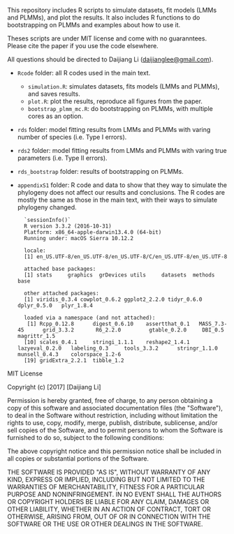 This repository includes R scripts to simulate datasets, fit models (LMMs and PLMMs), and plot the results. It also includes R functions to do bootstrapping on PLMMs and examples about how to use it.

Theses scripts are under MIT license and come with no guaranntees. Please cite the paper if you use the code elsewhere.

All questions should be directed to Daijiang Li (daijianglee@gmail.com).

- `Rcode` folder: all R codes used in the main text.
    + `simulation.R`: simulates datasets, fits models (LMMs and PLMMs), and saves results.
    + `plot.R`: plot the results, reproduce all figures from the paper.
    + `bootstrap_plmm_mc.R`: do bootstrapping on PLMMs, with multiple cores as an option.
- `rds` folder: model fitting results from LMMs and PLMMs with varing number of species (i.e. Type I errors).
- `rds2` folder: model fitting results from LMMs and PLMMs with varing true parameters (i.e. Type II errors).
- `rds_bootstrap` folder: results of bootstrapping on PLMMs.
- `appendixS1` folder: R code and data to show that they way to simulate the phylogeny does not affect our results and conclusions. The R codes are mostly the same as those in the main text, with their ways to simulate phylogeny changed.

        `sessionInfo()`
        R version 3.3.2 (2016-10-31)
        Platform: x86_64-apple-darwin13.4.0 (64-bit)
        Running under: macOS Sierra 10.12.2
        
        locale:
        [1] en_US.UTF-8/en_US.UTF-8/en_US.UTF-8/C/en_US.UTF-8/en_US.UTF-8
        
        attached base packages:
        [1] stats     graphics  grDevices utils     datasets  methods   base     
        
        other attached packages:
        [1] viridis_0.3.4 cowplot_0.6.2 ggplot2_2.2.0 tidyr_0.6.0   dplyr_0.5.0   plyr_1.8.4   
        
        loaded via a namespace (and not attached):
         [1] Rcpp_0.12.8      digest_0.6.10    assertthat_0.1   MASS_7.3-45      grid_3.3.2       R6_2.2.0         gtable_0.2.0     DBI_0.5          magrittr_1.5    
        [10] scales_0.4.1     stringi_1.1.1    reshape2_1.4.1   lazyeval_0.2.0   labeling_0.3     tools_3.3.2      stringr_1.1.0    munsell_0.4.3    colorspace_1.2-6
        [19] gridExtra_2.2.1  tibble_1.2


MIT License

Copyright (c) [2017] [Daijiang Li]

Permission is hereby granted, free of charge, to any person obtaining a copy
of this software and associated documentation files (the "Software"), to deal
in the Software without restriction, including without limitation the rights
to use, copy, modify, merge, publish, distribute, sublicense, and/or sell
copies of the Software, and to permit persons to whom the Software is
furnished to do so, subject to the following conditions:

The above copyright notice and this permission notice shall be included in all
copies or substantial portions of the Software.

THE SOFTWARE IS PROVIDED "AS IS", WITHOUT WARRANTY OF ANY KIND, EXPRESS OR
IMPLIED, INCLUDING BUT NOT LIMITED TO THE WARRANTIES OF MERCHANTABILITY,
FITNESS FOR A PARTICULAR PURPOSE AND NONINFRINGEMENT. IN NO EVENT SHALL THE
AUTHORS OR COPYRIGHT HOLDERS BE LIABLE FOR ANY CLAIM, DAMAGES OR OTHER
LIABILITY, WHETHER IN AN ACTION OF CONTRACT, TORT OR OTHERWISE, ARISING FROM,
OUT OF OR IN CONNECTION WITH THE SOFTWARE OR THE USE OR OTHER DEALINGS IN THE
SOFTWARE.
